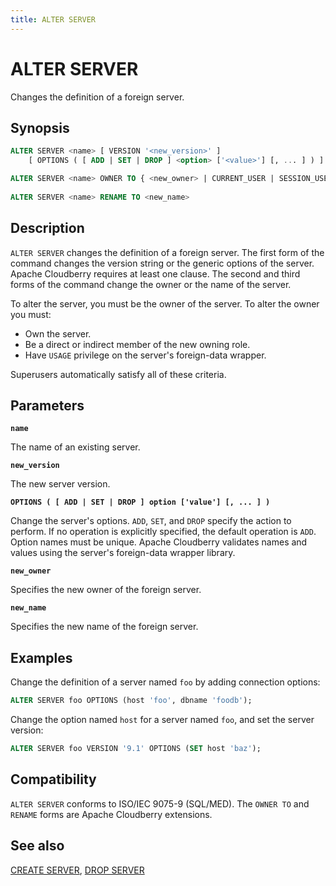 ```yaml
---
title: ALTER SERVER
---
```


# ALTER SERVER

Changes the definition of a foreign server.

## Synopsis

```sql
ALTER SERVER <name> [ VERSION '<new_version>' ]
    [ OPTIONS ( [ ADD | SET | DROP ] <option> ['<value>'] [, ... ] ) ]

ALTER SERVER <name> OWNER TO { <new_owner> | CURRENT_USER | SESSION_USER }
                
ALTER SERVER <name> RENAME TO <new_name>
```

## Description

`ALTER SERVER` changes the definition of a foreign server. The first form of the command changes the version string or the generic options of the server. Apache Cloudberry requires at least one clause. The second and third forms of the command change the owner or the name of the server.

To alter the server, you must be the owner of the server. To alter the owner you must:

- Own the server.
- Be a direct or indirect member of the new owning role.
- Have `USAGE` privilege on the server's foreign-data wrapper.

Superusers automatically satisfy all of these criteria.

## Parameters

**`name`**

The name of an existing server.

**`new_version`**

The new server version.

**`OPTIONS ( [ ADD | SET | DROP ] option ['value'] [, ... ] )`**

Change the server's options. `ADD`, `SET`, and `DROP` specify the action to perform. If no operation is explicitly specified, the default operation is `ADD`. Option names must be unique. Apache Cloudberry validates names and values using the server's foreign-data wrapper library.

**`new_owner`**

Specifies the new owner of the foreign server.

**`new_name`**

Specifies the new name of the foreign server.

## Examples

Change the definition of a server named `foo` by adding connection options:

```sql
ALTER SERVER foo OPTIONS (host 'foo', dbname 'foodb');
```

Change the option named `host` for a server named `foo`, and set the server version:

```sql
ALTER SERVER foo VERSION '9.1' OPTIONS (SET host 'baz');
```

## Compatibility

`ALTER SERVER` conforms to ISO/IEC 9075-9 (SQL/MED). The `OWNER TO` and `RENAME` forms are Apache Cloudberry extensions.

## See also

[CREATE SERVER](/docs/sql-stmts/create-server.md), [DROP SERVER](/docs/sql-stmts/drop-server.md)
